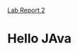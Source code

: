 [Lab Report 2]( https://furicui.github.io/cse15l-lab-reports/lab-report-2-week-1.html)

# Hello JAva
